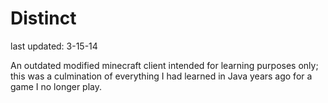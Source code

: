 # Distinct 
last updated: 3-15-14



An outdated modified minecraft client intended for learning purposes only;
this was a culmination of everything I had learned in Java years ago for a game I no longer play.
